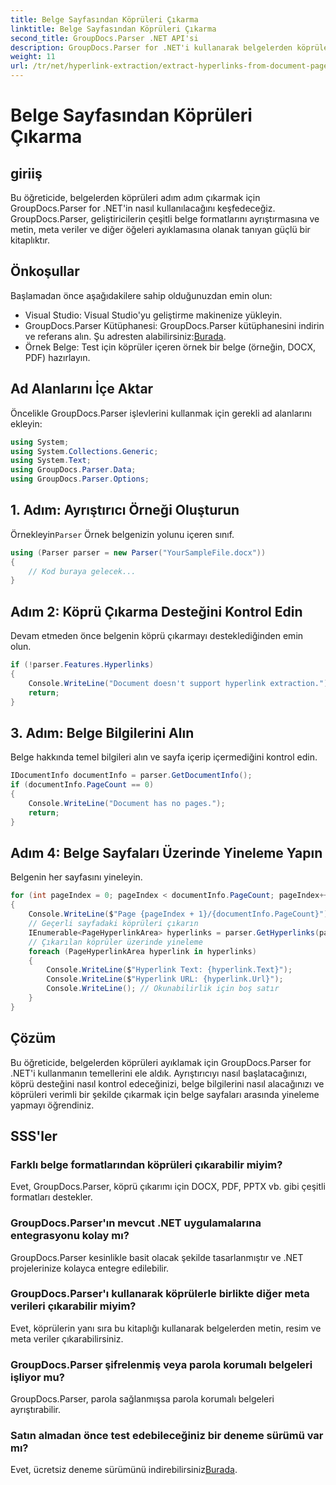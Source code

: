 ```yaml
---
title: Belge Sayfasından Köprüleri Çıkarma
linktitle: Belge Sayfasından Köprüleri Çıkarma
second_title: GroupDocs.Parser .NET API'si
description: GroupDocs.Parser for .NET'i kullanarak belgelerden köprüleri nasıl çıkaracağınızı öğrenin. C#'ta köprü çıkarma için adım adım kılavuz.
weight: 11
url: /tr/net/hyperlink-extraction/extract-hyperlinks-from-document-page/
---
```


# Belge Sayfasından Köprüleri Çıkarma

## giriiş
Bu öğreticide, belgelerden köprüleri adım adım çıkarmak için GroupDocs.Parser for .NET'in nasıl kullanılacağını keşfedeceğiz. GroupDocs.Parser, geliştiricilerin çeşitli belge formatlarını ayrıştırmasına ve metin, meta veriler ve diğer öğeleri ayıklamasına olanak tanıyan güçlü bir kitaplıktır.
## Önkoşullar
Başlamadan önce aşağıdakilere sahip olduğunuzdan emin olun:
- Visual Studio: Visual Studio'yu geliştirme makinenize yükleyin.
-  GroupDocs.Parser Kütüphanesi: GroupDocs.Parser kütüphanesini indirin ve referans alın. Şu adresten alabilirsiniz:[Burada](https://releases.groupdocs.com/parser/net/).
- Örnek Belge: Test için köprüler içeren örnek bir belge (örneğin, DOCX, PDF) hazırlayın.

## Ad Alanlarını İçe Aktar
Öncelikle GroupDocs.Parser işlevlerini kullanmak için gerekli ad alanlarını ekleyin:
```csharp
using System;
using System.Collections.Generic;
using System.Text;
using GroupDocs.Parser.Data;
using GroupDocs.Parser.Options;
```
## 1. Adım: Ayrıştırıcı Örneği Oluşturun
 Örnekleyin`Parser` Örnek belgenizin yolunu içeren sınıf.
```csharp
using (Parser parser = new Parser("YourSampleFile.docx"))
{
    // Kod buraya gelecek...
}
```
## Adım 2: Köprü Çıkarma Desteğini Kontrol Edin
Devam etmeden önce belgenin köprü çıkarmayı desteklediğinden emin olun.
```csharp
if (!parser.Features.Hyperlinks)
{
    Console.WriteLine("Document doesn't support hyperlink extraction.");
    return;
}
```
## 3. Adım: Belge Bilgilerini Alın
Belge hakkında temel bilgileri alın ve sayfa içerip içermediğini kontrol edin.
```csharp
IDocumentInfo documentInfo = parser.GetDocumentInfo();
if (documentInfo.PageCount == 0)
{
    Console.WriteLine("Document has no pages.");
    return;
}
```
## Adım 4: Belge Sayfaları Üzerinde Yineleme Yapın
Belgenin her sayfasını yineleyin.
```csharp
for (int pageIndex = 0; pageIndex < documentInfo.PageCount; pageIndex++)
{
    Console.WriteLine($"Page {pageIndex + 1}/{documentInfo.PageCount}");
    // Geçerli sayfadaki köprüleri çıkarın
    IEnumerable<PageHyperlinkArea> hyperlinks = parser.GetHyperlinks(pageIndex);
    // Çıkarılan köprüler üzerinde yineleme
    foreach (PageHyperlinkArea hyperlink in hyperlinks)
    {
        Console.WriteLine($"Hyperlink Text: {hyperlink.Text}");
        Console.WriteLine($"Hyperlink URL: {hyperlink.Url}");
        Console.WriteLine(); // Okunabilirlik için boş satır
    }
}
```

## Çözüm
Bu öğreticide, belgelerden köprüleri ayıklamak için GroupDocs.Parser for .NET'i kullanmanın temellerini ele aldık. Ayrıştırıcıyı nasıl başlatacağınızı, köprü desteğini nasıl kontrol edeceğinizi, belge bilgilerini nasıl alacağınızı ve köprüleri verimli bir şekilde çıkarmak için belge sayfaları arasında yineleme yapmayı öğrendiniz.

## SSS'ler
### Farklı belge formatlarından köprüleri çıkarabilir miyim?
Evet, GroupDocs.Parser, köprü çıkarımı için DOCX, PDF, PPTX vb. gibi çeşitli formatları destekler.
### GroupDocs.Parser'ın mevcut .NET uygulamalarına entegrasyonu kolay mı?
GroupDocs.Parser kesinlikle basit olacak şekilde tasarlanmıştır ve .NET projelerinize kolayca entegre edilebilir.
### GroupDocs.Parser'ı kullanarak köprülerle birlikte diğer meta verileri çıkarabilir miyim?
Evet, köprülerin yanı sıra bu kitaplığı kullanarak belgelerden metin, resim ve meta veriler çıkarabilirsiniz.
### GroupDocs.Parser şifrelenmiş veya parola korumalı belgeleri işliyor mu?
GroupDocs.Parser, parola sağlanmışsa parola korumalı belgeleri ayrıştırabilir.
### Satın almadan önce test edebileceğiniz bir deneme sürümü var mı?
 Evet, ücretsiz deneme sürümünü indirebilirsiniz[Burada](https://releases.groupdocs.com/).